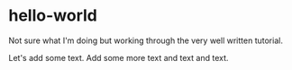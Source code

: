 # hello-world

Not sure what I'm doing but working through the very well written tutorial.

Let's add some text.
Add some more text and text and text.

